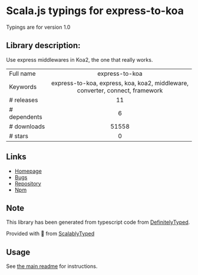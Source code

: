 
# Scala.js typings for express-to-koa

Typings are for version 1.0

## Library description:
Use express middlewares in Koa2, the one that really works.

|                    |                 |
| ------------------ | :-------------: |
| Full name          | express-to-koa |
| Keywords           | express-to-koa, express, koa, koa2, middleware, converter, connect, framework |
| # releases         | 11 |
| # dependents       | 6 |
| # downloads        | 51558 |
| # stars            | 0 |

## Links
- [Homepage](https://github.com/kaelzhang/express-to-koa#readme)
- [Bugs](https://github.com/kaelzhang/express-to-koa/issues)
- [Repository](https://github.com/kaelzhang/express-to-koa)
- [Npm](https://www.npmjs.com/package/express-to-koa)
    


## Note
This library has been generated from typescript code from [DefinitelyTyped](https://definitelytyped.org).

Provided with :purple_heart: from [ScalablyTyped](https://github.com/oyvindberg/ScalablyTyped)

## Usage
See [the main readme](../../readme.md) for instructions.


